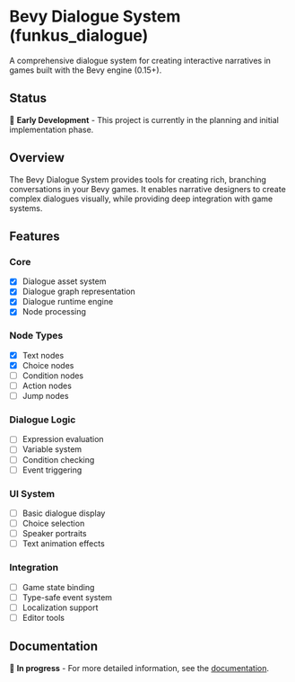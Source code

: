 # Bevy Dialogue System (funkus_dialogue)

A comprehensive dialogue system for creating interactive narratives in games built with the Bevy engine (0.15+).

## Status

🚧 **Early Development** - This project is currently in the planning and initial implementation phase.

## Overview

The Bevy Dialogue System provides tools for creating rich, branching conversations in your Bevy games. It enables narrative designers to create complex dialogues visually, while providing deep integration with game systems.

## Features

### Core

- [x] Dialogue asset system
- [x] Dialogue graph representation
- [x] Dialogue runtime engine
- [x] Node processing

### Node Types

- [x] Text nodes
- [x] Choice nodes
- [ ] Condition nodes
- [ ] Action nodes
- [ ] Jump nodes

### Dialogue Logic

- [ ] Expression evaluation
- [ ] Variable system
- [ ] Condition checking
- [ ] Event triggering

### UI System

- [ ] Basic dialogue display
- [ ] Choice selection
- [ ] Speaker portraits
- [ ] Text animation effects

### Integration

- [ ] Game state binding
- [ ] Type-safe event system
- [ ] Localization support
- [ ] Editor tools

## Documentation

🚧 **In progress** - For more detailed information, see the [documentation](docs/README.md).